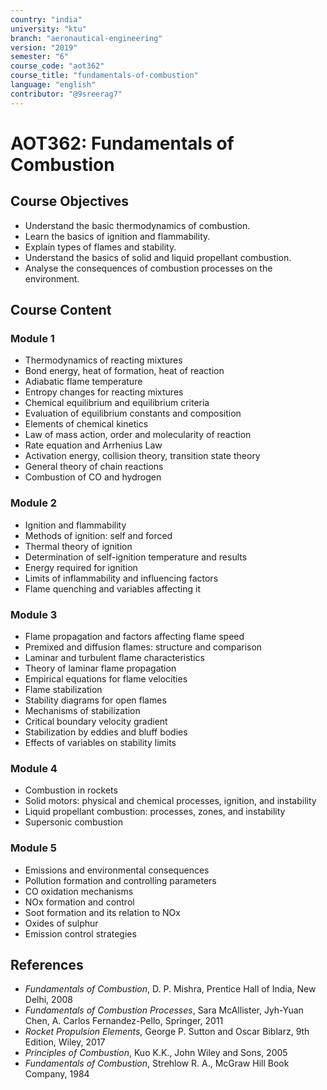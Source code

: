 ```yaml
---
country: "india"
university: "ktu"
branch: "aeronautical-engineering"
version: "2019"
semester: "6"
course_code: "aot362"
course_title: "fundamentals-of-combustion"
language: "english"
contributor: "@9sreerag7"
---
```


# AOT362: Fundamentals of Combustion

## Course Objectives

- Understand the basic thermodynamics of combustion.
- Learn the basics of ignition and flammability.
- Explain types of flames and stability.
- Understand the basics of solid and liquid propellant combustion.
- Analyse the consequences of combustion processes on the environment.

## Course Content

### Module 1
- Thermodynamics of reacting mixtures  
- Bond energy, heat of formation, heat of reaction  
- Adiabatic flame temperature  
- Entropy changes for reacting mixtures  
- Chemical equilibrium and equilibrium criteria  
- Evaluation of equilibrium constants and composition  
- Elements of chemical kinetics  
- Law of mass action, order and molecularity of reaction  
- Rate equation and Arrhenius Law  
- Activation energy, collision theory, transition state theory  
- General theory of chain reactions  
- Combustion of CO and hydrogen

### Module 2
- Ignition and flammability  
- Methods of ignition: self and forced  
- Thermal theory of ignition  
- Determination of self-ignition temperature and results  
- Energy required for ignition  
- Limits of inflammability and influencing factors  
- Flame quenching and variables affecting it

### Module 3
- Flame propagation and factors affecting flame speed  
- Premixed and diffusion flames: structure and comparison  
- Laminar and turbulent flame characteristics  
- Theory of laminar flame propagation  
- Empirical equations for flame velocities  
- Flame stabilization  
- Stability diagrams for open flames  
- Mechanisms of stabilization  
- Critical boundary velocity gradient  
- Stabilization by eddies and bluff bodies  
- Effects of variables on stability limits

### Module 4
- Combustion in rockets  
- Solid motors: physical and chemical processes, ignition, and instability  
- Liquid propellant combustion: processes, zones, and instability  
- Supersonic combustion

### Module 5
- Emissions and environmental consequences  
- Pollution formation and controlling parameters  
- CO oxidation mechanisms  
- NOx formation and control  
- Soot formation and its relation to NOx  
- Oxides of sulphur  
- Emission control strategies

## References

- *Fundamentals of Combustion*, D. P. Mishra, Prentice Hall of India, New Delhi, 2008  
- *Fundamentals of Combustion Processes*, Sara McAllister, Jyh-Yuan Chen, A. Carlos Fernandez-Pello, Springer, 2011  
- *Rocket Propulsion Elements*, George P. Sutton and Oscar Biblarz, 9th Edition, Wiley, 2017  
- *Principles of Combustion*, Kuo K.K., John Wiley and Sons, 2005  
- *Fundamentals of Combustion*, Strehlow R. A., McGraw Hill Book Company, 1984
